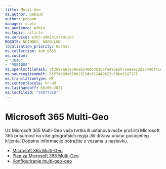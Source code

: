 ```yaml
---
title: Multi-Geo
ms.author: pebaum
author: pebaum
manager: scotv
ms.audience: Admin
ms.topic: article
ms.service: o365-administration
ROBOTS: NOINDEX, NOFOLLOW
localization_priority: Normal
ms.collection: Adm_O365
ms.custom:
- "3046"
- "9001088"
ms.openlocfilehash: df2682a639366a824edbdb36afa49562b71eeae22d2644df41e7bc68490a4f75
ms.sourcegitcommit: b5f7da89a650d2915dc652449623c78be6247175
ms.translationtype: MT
ms.contentlocale: hr-HR
ms.lasthandoff: 08/05/2021
ms.locfileid: "54077318"
---
```

# <a name="microsoft-365-multi-geo"></a>Microsoft 365 Multi-Geo

Uz Microsoft 365 Multi-Geo vaša tvrtka ili ustanova može proširiti Microsoft 365 prisutnost na više geografskih regija i/ili država unutar postojećeg klijenta. Dodatne informacije potražite u vezama u nastavku.

- [Microsoft 365 Multi-Geo](https://docs.microsoft.com/office365/enterprise/office-365-multi-geo)
- [Plan za Microsoft 365 Multi-Geo](https://docs.microsoft.com/office365/enterprise/plan-for-multi-geo)
- [Konfiguriranje multi-geo-geo](https://docs.microsoft.com/office365/enterprise/multi-geo-tenant-configuration)
